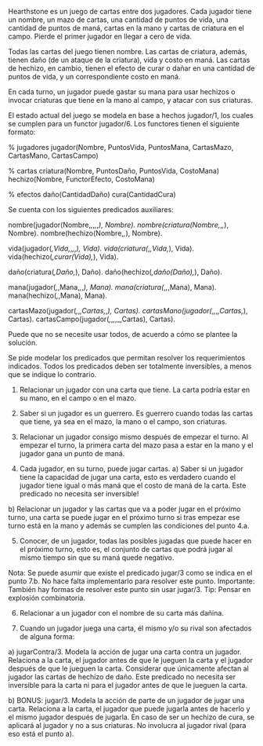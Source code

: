 Hearthstone es un juego de cartas entre dos jugadores. Cada jugador tiene un nombre, un mazo de cartas, una cantidad de puntos de vida, una cantidad de puntos de maná, cartas en la mano y cartas de criatura en el campo. Pierde el primer jugador en llegar a cero de vida.


Todas las cartas del juego tienen nombre. Las cartas de criatura, además, tienen daño (de un ataque de la criatura), vida y costo en maná. Las cartas de hechizo, en cambio, tienen el efecto de curar o dañar en una cantidad de puntos de vida, y un correspondiente costo en maná.

En cada turno, un jugador puede gastar su mana para usar hechizos o invocar criaturas que tiene en la mano al campo, y atacar con sus criaturas.


El estado actual del juego se modela en base a hechos jugador/1, los cuales se cumplen para un functor jugador/6. Los functores tienen el siguiente formato:

% jugadores
jugador(Nombre, PuntosVida, PuntosMana, 
CartasMazo, CartasMano, CartasCampo)

% cartas
criatura(Nombre, PuntosDaño, PuntosVida, CostoMana)
hechizo(Nombre, FunctorEfecto, CostoMana)

% efectos
daño(CantidadDaño)
cura(CantidadCura)


Se cuenta con los siguientes predicados auxiliares:

nombre(jugador(Nombre,_,_,_,_,_), Nombre).
nombre(criatura(Nombre,_,_,_), Nombre).
nombre(hechizo(Nombre,_,_), Nombre).

vida(jugador(_,Vida,_,_,_,_), Vida).
vida(criatura(_,_,Vida,_), Vida).
vida(hechizo(_,curar(Vida),_), Vida).

daño(criatura(_,Daño,_), Daño).
daño(hechizo(_,daño(Daño),_), Daño).

mana(jugador(_,_,Mana,_,_,_), Mana).
mana(criatura(_,_,_,Mana), Mana).
mana(hechizo(_,_,Mana), Mana).

cartasMazo(jugador(_,_,_,Cartas,_,_), Cartas).
cartasMano(jugador(_,_,_,_,Cartas,_), Cartas).
cartasCampo(jugador(_,_,_,_,_,Cartas), Cartas).

 Puede que no se necesite usar todos, de acuerdo a cómo se plantee la solución.


Se pide modelar los predicados que permitan resolver los requerimientos indicados. Todos los predicados deben ser totalmente inversibles, a menos que se indique lo contrario.


1) Relacionar un jugador con una carta que tiene. La carta podría estar en su mano, en el campo o en el mazo.

2) Saber si un jugador es un guerrero. Es guerrero cuando todas las cartas que tiene, ya sea en el mazo, la mano o el campo, son criaturas.

3) Relacionar un jugador consigo mismo después de empezar el turno. Al empezar el turno, la primera carta del mazo pasa a estar en la mano y el jugador gana un punto de maná.

4) Cada jugador, en su turno, puede jugar cartas.
a) Saber si un jugador tiene la capacidad de jugar una carta, esto es verdadero cuando el jugador tiene igual o más maná que el costo de maná de la carta. 
Este predicado no necesita ser inversible!

b) Relacionar un jugador y las cartas que va a poder jugar en el próximo turno, una carta se puede jugar en el próximo turno si tras empezar ese turno está en la mano y además se cumplen las condiciones del punto 4.a.

5) Conocer, de un jugador, todas las posibles jugadas que puede hacer en el próximo turno, esto es, el conjunto de cartas que podrá jugar al mismo tiempo sin que su maná quede negativo.


Nota: Se puede asumir que existe el predicado jugar/3 como se indica en el punto 7.b. No hace falta implementarlo para resolver este punto. 
Importante: También hay formas de resolver este punto sin usar jugar/3. 
Tip: Pensar en explosión combinatoria.


6) Relacionar a un jugador con el nombre de su carta más dañina.

7) Cuando un jugador juega una carta, él mismo y/o su rival son afectados de alguna forma:

a) jugarContra/3. Modela la acción de jugar una carta contra un jugador. Relaciona a la carta, el jugador antes de que le jueguen la carta y el jugador después de que le jueguen la carta. Considerar que únicamente afectan al jugador las cartas de hechizo de daño.
Este predicado no necesita ser inversible para la carta ni para el jugador antes de que le jueguen la carta.

b) BONUS: jugar/3. Modela la acción de parte de un jugador de jugar una carta. Relaciona a la carta, el jugador que puede jugarla antes de hacerlo y el mismo jugador después de jugarla. En caso de ser un hechizo de cura, se aplicará al jugador y no a sus criaturas. No involucra al jugador rival (para eso está el punto a).






